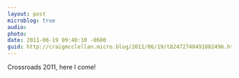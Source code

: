 ```yaml
---
layout: post
microblog: true
audio: 
photo: 
date: 2011-06-19 09:40:10 -0600
guid: http://craigmcclellan.micro.blog/2011/06/19/t82472748491882496.html
---
```

Crossroads 2011, here I come!
